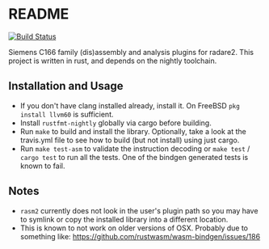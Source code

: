 # README

[![Build Status](https://travis-ci.com/inferiorhumanorgans/r2-c166.svg?branch=master)](https://travis-ci.com/inferiorhumanorgans/r2-c166)

Siemens C166 family (dis)assembly and analysis plugins for radare2.  This project is written in rust, and depends on the nightly
toolchain.

## Installation and Usage

* If you don't have clang installed already, install it.  On FreeBSD `pkg install llvm60` is sufficient.
* Install `rustfmt-nightly` globally via cargo before building.
* Run `make` to build and install the library.  Optionally, take a look at the travis.yml file to see how to build (but not install) using just cargo.
* Run `make test-asm` to validate the instruction decoding or `make test` / `cargo test` to run all the tests.  One of the bindgen generated tests is known to fail.

## Notes

* `rasm2` currently does not look in the user's plugin path so you may have to symlink or copy the installed library into a different location.
* This is known to not work on older versions of OSX.  Probably due to something like: <https://github.com/rustwasm/wasm-bindgen/issues/186>
